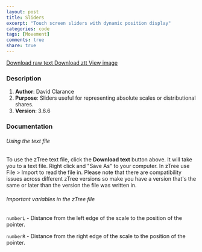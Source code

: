 ```yaml
---
layout: post
title: Sliders
excerpt: "Touch screen sliders with dynamic position display"
categories: code
tags: [Movement]
comments: true
share: true
---
```


<div class="btn-group">
 <a href="https://raw.githubusercontent.com/davidclarance/zTree/gh-pages/CodeSnippets/Sliders/TouchScreenSlider.txt" class="btn">Download raw text </a>
 <a href="https://github.com/davidclarance/zTree/blob/gh-pages/CodeSnippets/Sliders/TouchScreenSlider.ztt" class="btn">Download ztt </a>
 <a href="https://github.com/davidclarance/zTree/blob/gh-pages/CodeSnippets/Sliders/TouchScreenSlider.png" class="btn">View image</a>
</div>





### Description

1. **Author**: David Clarance 
2. **Purpose**: Sliders useful for representing absolute scales or distributional shares. 
3. **Version**: 3.6.6


### Documentation

###### Using the text file

To use the zTree text file, click the **Download text** button above. It will take you to a text file. Right click and "Save As" to your computer. In zTree use File > Import to read the file in. Please note that there are compatibility issues across different zTree versions so make you have a version that's the same or later than the version the file was written in.

###### Important variables in the zTree file

`numberL` - Distance from the left edge of the scale to the position of the pointer.

`numberR` - Distance from the right edge of the scale to the position of the pointer.




